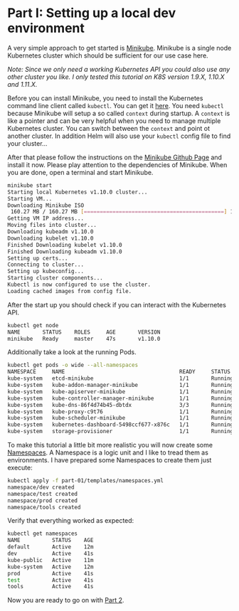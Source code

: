 # Part I: Setting up a local dev environment

A very simple approach to get started is [Minikube](https://github.com/kubernetes/minikube).
Minikube is a single node Kubernetes cluster which should be sufficient for our
use case here.

_Note: Since we only need a working Kubernetes API you could also use any other
cluster you like. I only tested this tutorial on K8S version 1.9.X, 1.10.X and 
1.11.X._

Before you can install Minikube, you need to install the Kubernetes command line
client called `kubectl`. You can get it [here](https://kubernetes.io/docs/tasks/tools/install-kubectl/).
You need `kubectl` because Minikube will setup a so called `context` during startup.
A `context` is like a pointer and can be very helpful when you need to manage
multiple Kubernetes cluster. You can switch between the `context` and point ot
another cluster. In addition Helm will also use your `kubectl` config file to
find your cluster...

After that please follow the instructions on the 
[Minikube Github Page](https://github.com/kubernetes/minikube) and install 
it now. Please play attention to the dependencies of Minikube. When you are done, 
open a terminal and start Minikube.

```bash
minikube start
Starting local Kubernetes v1.10.0 cluster...
Starting VM...
Downloading Minikube ISO
 160.27 MB / 160.27 MB [============================================] 100.00% 0s
Getting VM IP address...
Moving files into cluster...
Downloading kubeadm v1.10.0
Downloading kubelet v1.10.0
Finished Downloading kubelet v1.10.0
Finished Downloading kubeadm v1.10.0
Setting up certs...
Connecting to cluster...
Setting up kubeconfig...
Starting cluster components...
Kubectl is now configured to use the cluster.
Loading cached images from config file.
```

After the start up you should check if you can interact with the Kubernetes API.

```bash
kubectl get node
NAME       STATUS    ROLES     AGE       VERSION
minikube   Ready     master    47s       v1.10.0
```

Additionally take a look at the running Pods.

```bash
kubectl get pods -o wide --all-namespaces
NAMESPACE     NAME                                    READY     STATUS    RESTARTS   AGE       IP           NODE
kube-system   etcd-minikube                           1/1       Running   0          6m        10.0.2.15    minikube
kube-system   kube-addon-manager-minikube             1/1       Running   0          6m        10.0.2.15    minikube
kube-system   kube-apiserver-minikube                 1/1       Running   0          5m        10.0.2.15    minikube
kube-system   kube-controller-manager-minikube        1/1       Running   0          6m        10.0.2.15    minikube
kube-system   kube-dns-86f4d74b45-dbtdx               3/3       Running   0          6m        172.17.0.2   minikube
kube-system   kube-proxy-c9t76                        1/1       Running   0          6m        10.0.2.15    minikube
kube-system   kube-scheduler-minikube                 1/1       Running   0          5m        10.0.2.15    minikube
kube-system   kubernetes-dashboard-5498ccf677-x876c   1/1       Running   0          5m        172.17.0.3   minikube
kube-system   storage-provisioner                     1/1       Running   0          5m        10.0.2.15    minikube
```

To make this tutorial a little bit more realistic you will now create some
[Namespaces](https://kubernetes.io/docs/concepts/overview/working-with-objects/namespaces/).
A Namespace is a logic unit and I like to tread them as environments. I have
prepared some Namespaces to create them just execute:

```bash
kubectl apply -f part-01/templates/namespaces.yml
namespace/dev created
namespace/test created
namespace/prod created
namespace/tools created
```

Verify that everything worked as expected:

```bash
kubectl get namespaces
NAME          STATUS    AGE
default       Active    12m
dev           Active    41s
kube-public   Active    11m
kube-system   Active    12m
prod          Active    41s
test          Active    41s
tools         Active    41s
```

Now you are ready to go on with [Part 2](../part-02/README.md).
